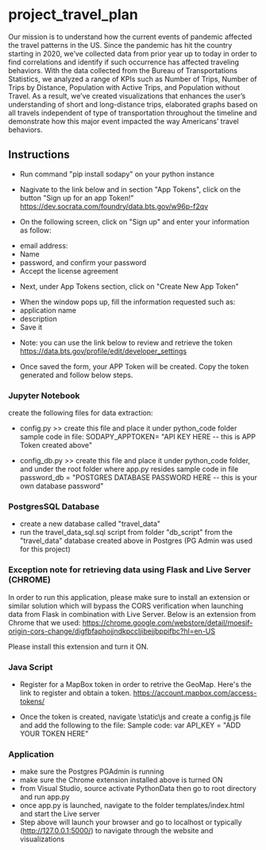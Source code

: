 # project_travel_plan

Our mission is to understand how the current events of pandemic affected the travel patterns in the US. 
Since the pandemic has hit the country starting in 2020, we’ve collected data from prior year up to today in order to find correlations and identify if such occurrence has affected traveling behaviors. With the data collected from the Bureau of Transportations Statistics, we analyzed a range of KPIs such as Number of Trips, Number of Trips by Distance, Population with Active Trips, and Population without Travel.
As a result, we’ve created visualizations that enhances the user’s understanding of short and long-distance trips, elaborated graphs based on all travels independent of type of transportation throughout the timeline and demonstrate how this major event impacted the way Americans’ travel behaviors.

## Instructions

- Run command "pip install sodapy" on your python instance

- Nagivate to the link below and in section "App Tokens", click on the button "Sign up for an app Token!"
https://dev.socrata.com/foundry/data.bts.gov/w96p-f2qv

- On the following screen, click on "Sign up" and enter your information as follow:
* email address:
* Name
* password, and confirm your password
* Accept the license agreement

- Next, under App Tokens section, click on "Create New App Token"
* When the window pops up, fill the information requested such as:
* application name
* description
* Save it

- Note: you can use the link below to review and retrieve the token
https://data.bts.gov/profile/edit/developer_settings

- Once saved the form, your APP Token will be created. Copy the token generated and follow below steps.

### Jupyter Notebook
create the following files for data extraction:
- config.py >> create this file and place it under python_code folder
sample code in file:
SODAPY_APPTOKEN= "API KEY HERE -- this is APP Token created above"

- config_db.py >> create this file and place it under python_code folder, and under the root folder where app.py resides
sample code in file
password_db = "POSTGRES DATABASE PASSWORD HERE -- this is your own database password"

### PostgresSQL Database
- create a new database called "travel_data"
- run the travel_data_sql.sql script from folder "db_script" from the "travel_data" database created above in Postgres (PG Admin was used for this project)

### Exception note for retrieving data using Flask and Live Server (CHROME)

In order to run this application, please make sure to install an extension or similar solution which will bypass the CORS verification when launching data from Flask in combination with Live Server. Below is an extension from Chrome that we used:
https://chrome.google.com/webstore/detail/moesif-origin-cors-change/digfbfaphojjndkpccljibejjbppifbc?hl=en-US

Please install this extension and turn it ON.

### Java Script

- Register for a MapBox token in order to retrive the GeoMap. Here's the link to register and obtain a token.
https://account.mapbox.com/access-tokens/

- Once the token is created, navigate \static\js and create a config.js file and add the following to the file:
Sample code:
var API_KEY = "ADD YOUR TOKEN HERE"

### Application
- make sure the Postgres PGAdmin  is running
- make sure the Chrome extension installed above is turned ON
- from Visual Studio, source activate PythonData then go to root directory and run app.py
- once app.py is launched, navigate to the folder templates/index.html and start the Live server
- Step above will launch your browser and go to localhost or typically (http://127.0.0.1:5000/) to navigate through the website and visualizations
 

